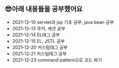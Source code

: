 <html>
  <body>
    <h2>😎아래 내용들을 공부했어요</h2>
    <ul>
      <li>2021-12-10 servlet과 jsp 기초 공부, java bean 공부</li>
      <li>2021-12-13 쿠키, 세션 공부</li>
      <li>2021-12-14 EL태그 공부</li>
      <li>2021-12-15 EL, JSTL 공부</li>
      <li>2021-12-20 커스텀태그 공부</li>
      <li>2021-12-21 커스텀태그 공부 </li>
      <li>2021-12-23 command pattern으로 코드 짜기</li>
    </ul>
  </body>
</html>
  
